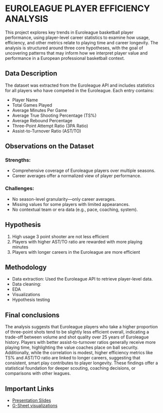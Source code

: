 # EUROLEAGUE PLAYER EFFICIENCY ANALYSIS

This project explores key trends in Euroleague basketball player performance, using player-level career statistics to examine how usage, efficiency, and other metrics relate to playing time and career longevity. The analysis is structured around three core hypotheses, with the goal of uncovering patterns that may inform how we interpret player value and performance in a European professional basketball context.

## Data Description

The dataset was extracted from the Euroleague API and includes statistics for all players who have competed in the Euroleague. Each entry contains:
- Player Name
- Total Games Played
- Average Minutes Per Game
- Average True Shooting Percentage (TS%)
- Average Rebound Percentage
- Three-Point Attempt Ratio (3PA Ratio)
- Assist-to-Turnover Ratio (AST/TO)

## Observations on the Dataset

 ### Strengths:
 - Comprehensive coverage of Euroleague players over multiple seasons.
 - Career averages offer a normalized view of player performance.

 ### Challenges:
 - No season-level granularity—only career averages.
 - Missing values for some players with limited appearances.
 - No contextual team or era data (e.g., pace, coaching, system).

## Hypothesis

1. High usage 3 point shooter are not less efficient
2. Players with higher AST/TO ratio are rewarded with more playing minutes
3. Players with longer careers in the Euroleague are more efficient

## Methodology

- Data extraction: Used the Euroleague API to retrieve player-level data.
- Data cleaning:
- EDA
- Visualizations
- Hypothesis testing

## Final conclusions

The analysis suggests that Euroleague players who take a higher proportion of three-point shots tend to be slightly less efficient overall, indicating a trade-off between volume and shot quality over 25 years of Euroleague history. Players with better assist-to-turnover ratios generally receive more playing time, highlighting the value coaches place on ball security. Additionally, while the correlation is modest, higher efficiency metrics like TS% and AST/TO ratio are linked to longer careers, suggesting that consistent, smart play contributes to player longevity. These findings offer a statistical foundation for deeper scouting, coaching decisions, or comparisons with other leagues.

## Important Links
- [Presentation Slides](https://docs.google.com/presentation/d/1IyC2xoo3JMiBTexF-Ji1uV2M6XSMy_bcVR_vW9Mm2JQ/edit)
- [G-Sheet visualizations](https://docs.google.com/spreadsheets/d/1PI5OQFJPRhvkV22MYHsw6GNb7I14fp_MzWvo02tDCdk/edit)
